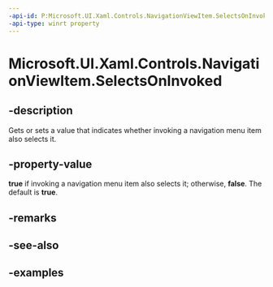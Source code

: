 ```yaml
---
-api-id: P:Microsoft.UI.Xaml.Controls.NavigationViewItem.SelectsOnInvoked
-api-type: winrt property
---
```

<!-- Property syntax.
public bool SelectsOnInvoked { get;  set; }
-->

# Microsoft.UI.Xaml.Controls.NavigationViewItem.SelectsOnInvoked


## -description

Gets or sets a value that indicates whether invoking a navigation menu item also selects it.


## -property-value

**true** if invoking a navigation menu item also selects it; otherwise, **false**. The default is **true**.


## -remarks


## -see-also


## -examples


